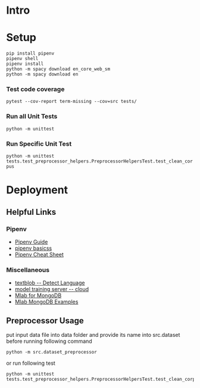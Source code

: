 # Intro

# Setup

```
pip install pipenv
pipenv shell
pipenv install
python -m spacy download en_core_web_sm
python -m spacy download en
```

### Test code coverage

`pytest --cov-report term-missing --cov=src tests/`

### Run all Unit Tests

`python -m unittest`

### Run Specific Unit Test

`python -m unittest tests.test_preprocessor_helpers.PreprocessorHelpersTest.test_clean_corpus`

# Deployment

## Helpful Links

### Pipenv

-   [Pipenv Guide](https://realpython.com/pipenv-guide/)
-   [pipenv basicss](https://pipenv-fork.readthedocs.io/en/latest/basics.html)
-   [Pipenv Cheat Sheet](https://gist.github.com/bradtraversy/c70a93d6536ed63786c434707b898d55)

### Miscellaneous

-   [textblob -- Detect Language](https://textblob.readthedocs.io/en/dev/quickstart.html)
-   [model training server -- cloud](https://www.floydhub.com/)
-   [Mlab for MongoDB](https://mlab.com/)
-   [Mlab MongoDB Examples](https://blog.mlab.com/2011/11/ample-mongodb-examples/)

## Preprocessor Usage

put input data file into data folder and provide its name into src.dataset before running
following command

```
python -m src.dataset_preprocessor
```

or run following test

```
python -m unittest tests.test_preprocessor_helpers.PreprocessorHelpersTest.test_clean_corpus
```
